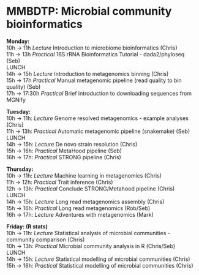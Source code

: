 # MMBDTP: Microbial community bioinformatics

**Monday:**  
10h → 11h	*Lecture*	Introduction to microbiome bioinformatics (Chris)  
11h → 13h	*Practical*	16S rRNA Bioinformatics Tutorial - dada2/phyloseq (Seb)  
LUNCH  
14h → 15h	*Lecture*	Introduction to metagenomics binning (Chris)  
15h → 17h	*Practical*	Manual metagenomic pipeline (read quality to bin quality) (Seb)  
17h → 17:30h	*Practical*        	Brief introduction to downloading sequences from MGNify  

**Tuesday:**  
10h → 11h: 	*Lecture*	Genome resolved metagenomics - example analyses  (Chris)  
11h → 13h:	*Practical*	Automatic metagenomic pipeline (snakemake) (Seb)  
LUNCH  
14h → 15h: 	*Lecture*	De novo strain resolution (Chris)  
15h → 16h:	*Practical*	MetaHood pipeline (Seb)  
16h → 17h:	*Practical*	STRONG pipeline (Chris)  

**Thursday:**  
	10h → 11h: 	*Lecture*	Machine learning in metagenomics (Chris)  
	11h → 12h:	*Practical*	Trait inference (Chris)  
	12h → 13h:     *Practical*         Conclude STRONG/Metahood pipeline (Chris)  
	LUNCH  
	14h → 15h:	*Lecture*	Long read metagenomics assembly (Chris)  
	15h → 16h: 	*Practical*	Long read metagenomics (Rob/Seb)  
	16h → 17h:    *Lecture*           Adventures with metagenomics (Mark)  

**Friday: (R stats)**  
	10h → 11h: 	*Lecture*         Statistical analysis of microbial communities - community comparison (Chris)  
	10h → 13h:   *Practical*          Microbial community analysis in R (Chris/Seb)  
	LUNCH  
	14h → 15h: *Lecture*             Statistical modelling of microbial communities (Chris)  
	15h → 16h: *Practical*           Statistical modelling of microbial communities (Chris)
